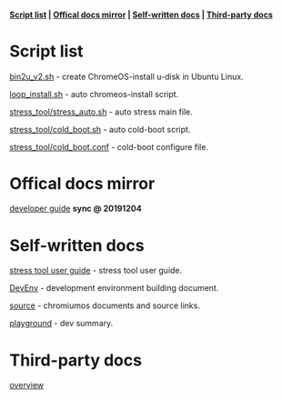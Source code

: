 #### [Script list](#script-list) | [Offical docs mirror](#offical-docs-mirror) | [Self-written docs](#self-written-docs) | [Third-party docs](#third-party-docs)

# Script list

[bin2u_v2.sh](https://raw.githubusercontent.com/raoyi/chromeos/master/script/bin2u_v2.sh) - create ChromeOS-install u-disk in Ubuntu Linux.

[loop_install.sh](https://raw.githubusercontent.com/raoyi/chromeos/master/script/loop_install.sh) - auto chromeos-install script.

[stress_tool/stress_auto.sh](https://raw.githubusercontent.com/raoyi/chromeos/master/script/stress_tool/stress_auto.sh) - auto stress main file.

[stress_tool/cold_boot.sh](https://raw.githubusercontent.com/raoyi/chromeos/master/script/stress_tool/cold_boot.sh) - auto cold-boot script.

[stress_tool/cold_boot.conf](https://raw.githubusercontent.com/raoyi/chromeos/master/script/stress_tool/cold_boot.conf) - cold-boot configure file.

# Offical docs mirror

[developer guide](./developer/developer_guide.md) **sync @ 20191204**

# Self-written docs

[stress tool user guide](./script/stress_tool/stress_tool_user_guide.md) - stress tool user guide.

[DevEnv](./developer/DevEnv.md) - development environment building document.

[source](./developer/source.md) - chromiumos documents and source links.

[playground](./developer/playground.md) - dev summary.

# Third-party docs

[overview](https://blog.csdn.net/Arthur_02_13/article/details/54286013)

